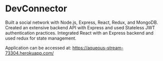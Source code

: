 # DevConnector

Built a social network with Node.js, Express, React, Redux, and MongoDB.
Created an extensive backend API with Express and used Stateless JWT authentication practices.
Integrated React with an Express backend and used redux for state management.

Application can be accessed at: https://aqueous-stream-73304.herokuapp.com/
